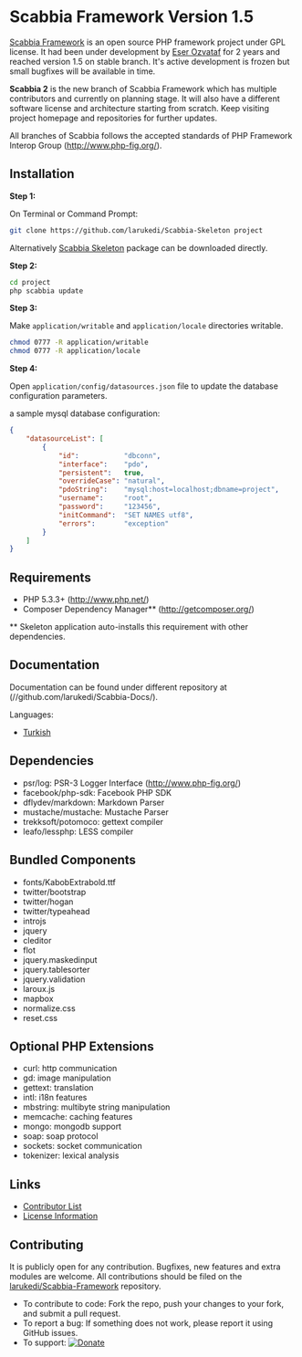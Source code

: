 # Scabbia Framework Version 1.5

[Scabbia Framework](http://www.scabbiafw.com/) is an open source PHP framework project under GPL license. It had been under development by [Eser Ozvataf](http://eser.ozvataf.com/) for 2 years and reached version 1.5 on stable branch. It's active development is frozen but small bugfixes will be available in time.

**Scabbia 2** is the new branch of Scabbia Framework which has multiple contributors and currently on planning stage. It will also have a different software license and architecture starting from scratch. Keep visiting project homepage and repositories for further updates.

All branches of Scabbia follows the accepted standards of PHP Framework Interop Group (http://www.php-fig.org/).


## Installation

**Step 1:**

On Terminal or Command Prompt:
``` bash
git clone https://github.com/larukedi/Scabbia-Skeleton project
```

Alternatively [Scabbia Skeleton](//github.com/larukedi/Scabbia-Skeleton/archive/master.zip) package can be downloaded directly.

**Step 2:**

``` bash
cd project
php scabbia update
```

**Step 3:**

Make `application/writable` and `application/locale` directories writable.

``` bash
chmod 0777 -R application/writable
chmod 0777 -R application/locale
```

**Step 4:**

Open `application/config/datasources.json` file to update the database configuration parameters.

a sample mysql database configuration:
```json
{
    "datasourceList": [
        {
            "id":           "dbconn",
            "interface":    "pdo",
            "persistent":   true,
            "overrideCase": "natural",
            "pdoString":    "mysql:host=localhost;dbname=project",
            "username":     "root",
            "password":     "123456",
            "initCommand":  "SET NAMES utf8",
            "errors":       "exception"
        }
    ]
}
```


## Requirements
* PHP 5.3.3+ (http://www.php.net/)
* Composer Dependency Manager** (http://getcomposer.org/)

** Skeleton application auto-installs this requirement with other dependencies.


## Documentation
Documentation can be found under different repository at (//github.com/larukedi/Scabbia-Docs/).

Languages:

* [Turkish](//github.com/larukedi/Scabbia-Docs/blob/master/tr/index.md)


## Dependencies
* psr/log: PSR-3 Logger Interface (http://www.php-fig.org/)
* facebook/php-sdk: Facebook PHP SDK
* dflydev/markdown: Markdown Parser
* mustache/mustache: Mustache Parser
* trekksoft/potomoco: gettext compiler
* leafo/lessphp: LESS compiler


## Bundled Components
* fonts/KabobExtrabold.ttf
* twitter/bootstrap
* twitter/hogan
* twitter/typeahead
* introjs
* jquery
* cleditor
* flot
* jquery.maskedinput
* jquery.tablesorter
* jquery.validation
* laroux.js
* mapbox
* normalize.css
* reset.css


## Optional PHP Extensions
* curl: http communication
* gd: image manipulation
* gettext: translation
* intl: i18n features
* mbstring: multibyte string manipulation
* memcache: caching features
* mongo: mongodb support
* soap: soap protocol
* sockets: socket communication
* tokenizer: lexical analysis


## Links
* [Contributor List](contributors.md)
* [License Information](LICENSE)


## Contributing
It is publicly open for any contribution. Bugfixes, new features and extra modules are welcome. All contributions should be filed on the [larukedi/Scabbia-Framework](//github.com/larukedi/Scabbia-Framework) repository.

* To contribute to code: Fork the repo, push your changes to your fork, and submit a pull request.
* To report a bug: If something does not work, please report it using GitHub issues.
* To support: [![Donate](https://www.paypalobjects.com/en_US/i/btn/btn_donate_LG.gif)](https://www.paypal.com/cgi-bin/webscr?cmd=_s-xclick&hosted_button_id=BXNMWG56V6LYS)
